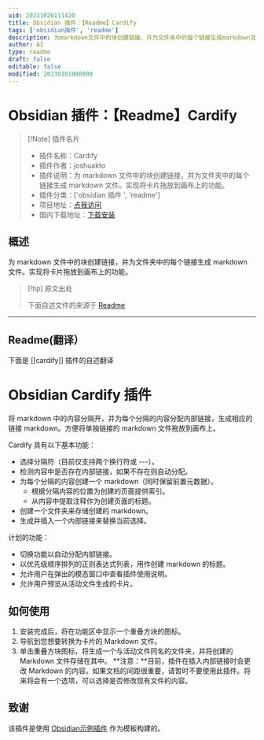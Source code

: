 ```yaml
---
uid: 20231026111420
title: Obsidian 插件：【Readme】Cardify
tags: ['obsidian插件', 'readme']
description: 为markdown文件中的块创建链接，并为文件夹中的每个链接生成markdown文件。实现将卡片拖放到画布上的功能。
author: AI
type: readme
draft: false
editable: false
modified: 20230101000000
---
```


# Obsidian 插件：【Readme】Cardify

> [!Note] 插件名片
> - 插件名称：Cardify
> - 插件作者：joshuakto
> - 插件说明：为 markdown 文件中的块创建链接，并为文件夹中的每个链接生成 markdown 文件。实现将卡片拖放到画布上的功能。
> - 插件分类：['obsidian 插件 ', 'readme']
> - 项目地址：[点我访问](https://github.com/joshuakto/obsidian-cardify)
> - 国内下载地址：[下载安装](https://pkmer.cn/products/plugin/pluginMarket/?cardify)

## 概述

为 markdown 文件中的块创建链接，并为文件夹中的每个链接生成 markdown 文件。实现将卡片拖放到画布上的功能。

> [!tip] 原文出处
>
>下面自述文件的来源于 [Readme](https://ghproxy.net/https://raw.githubusercontent.com/joshuakto/obsidian-cardify/master/README.md)

---

## Readme(翻译）

下面是 [[cardify]] 插件的自述翻译

# Obsidian Cardify 插件

将 markdown 中的内容分隔开，并为每个分隔的内容分配内部链接，生成相应的链接 markdown。方便将单独链接的 markdown 文件拖放到画布上。

Cardify 具有以下基本功能：

- 选择分隔符（目前仅支持两个换行符或 ---）。
- 检测内容中是否存在内部链接，如果不存在则自动分配。
- 为每个分隔的内容创建一个 markdown（同时保留前置元数据）。
	- 根据分隔内容的位置为创建的页面提供索引。
	- 从内容中提取注释作为创建页面的标题。
- 创建一个文件夹来存储创建的 markdown。
- 生成并插入一个内部链接来替换当前选择。

计划的功能：

- 切换功能以自动分配内部链接。
- 以优先级顺序排列的正则表达式列表，用作创建 markdown 的标题。
- 允许用户在弹出的模态窗口中查看插件使用说明。
- 允许用户预览从活动文件生成的卡片。

## 如何使用

1. 安装完成后，将在功能区中显示一个重叠方块的图标。
2. 导航到您想要转换为卡片的 Markdown 文件。
3. 单击重叠方块图标，将生成一个与活动文件同名的文件夹，并将创建的 Markdown 文件存储在其中。
**注意：**目前，插件在插入内部链接时会更改 Markdown 的内容。如果文档的间距很重要，请暂时不要使用此插件。将来将会有一个选项，可以选择是否修改现有文件的内容。

## 致谢

该插件是使用 [Obsidian示例插件](https://github.com/obsidianmd/obsidian-sample-plugin) 作为模板构建的。

<!---
发布新版本

- 在`manifest.json`中更新您的新版本号，例如`1.0.1`，以及您的最新版本所需的最低Obsidian版本。
- 在`versions.json`文件中更新`"new-plugin-version": "minimum-obsidian-version"`，以便旧版本的Obsidian可以下载与其兼容的旧版本插件。
- 使用新版本号作为“Tag version”创建新的GitHub发布。使用确切的版本号，不要包含前缀`v`。参见此处的示例：https://github.com/obsidianmd/obsidian-sample-plugin/releases
- 将`manifest.json`、`main.js`、`styles.css`文件作为二进制附件上传。注意：manifest.json文件必须在两个位置上，首先是您的存储库的根路径，还要在发布中。
- 发布该版本。

> 您可以在手动更新`manifest.json`中的`minAppVersion`后运行`npm version patch`、`npm version minor`或`npm version major`来简化版本升级过程。
> 该命令将在`manifest.json`和`package.json`中升级版本，并将新版本的条目添加到`versions.json`中。

## API文档

请参阅https://github.com/obsidianmd/obsidian-api
--->



